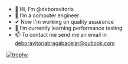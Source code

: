 - 👋 Hi, I’m @deboravitoria
- 👀 I’m a computer engineer
- ✔ Now I'm working on quality assurance
- 🌱 I’m currently learning performance testing
- 📫 To contact me send me an email in deboravitoriabragabacelar@outlook.com

[![trophy](https://github-profile-trophy.vercel.app/?username=deboravitoriaa&theme=onedark)](https://github.com/ryo-ma/github-profile-trophy)

<!---
deboravitoria/deboravitoria is a ✨ special ✨ repository because its `README.md` (this file) appears on your GitHub profile.
You can click the Preview link to take a look at your changes.
--->
